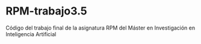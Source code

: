 # RPM-trabajo3.5
Código del trabajo final de la asignatura RPM del Máster en Investigación en Inteligencia Artificial
